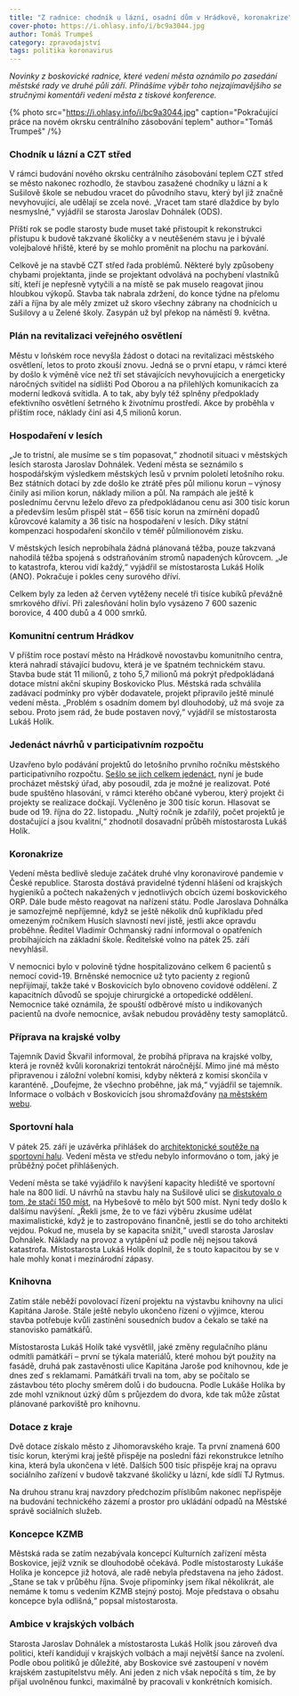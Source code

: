 ```yaml
---
title: "Z radnice: chodník u lázní, osadní dům v Hrádkově, koronakrize"
cover-photo: https://i.ohlasy.info/i/bc9a3044.jpg
author: Tomáš Trumpeš
category: zpravodajství
tags: politika koronavirus
---
```


*Novinky z boskovické radnice, které vedení města oznámilo po zasedání městské rady ve druhé půli září. Přinášíme výběr toho nejzajímavějšího se stručnými komentáři vedení města z tiskové konference.*

{% photo src="https://i.ohlasy.info/i/bc9a3044.jpg" caption="Pokračující práce na novém okrsku centrálního zásobování teplem" author="Tomáš Trumpeš" /%}

### Chodník u lázní a CZT střed

V rámci budování nového okrsku centrálního zásobování teplem CZT střed se město nakonec rozhodlo, že stavbou zasažené chodníky u lázní a k Sušilově škole se nebudou vracet do původního stavu, který byl již značně nevyhovující, ale udělají se zcela nové. „Vracet tam staré dlaždice by bylo nesmyslné,“ vyjádřil se starosta Jaroslav Dohnálek (ODS).

Příští rok se podle starosty bude muset také přistoupit k rekonstrukci přístupu k budově takzvané školičky a v neutěšeném stavu je i bývalé volejbalové hřiště, které by se mohlo proměnit na plochu na parkování.

Celkově je na stavbě CZT střed řada problémů. Některé byly způsobeny chybami projektanta, jinde se projektant odvolává na pochybení vlastníků sítí, kteří je nepřesně vytyčili a na místě se pak muselo reagovat jinou hloubkou výkopů. Stavba tak nabrala zdržení, do konce týdne na přelomu září a října by ale měly zmizet už skoro všechny zábrany na chodnících u Sušilovy a u Zelené školy. Zasypán už byl překop na náměstí 9. května.

### Plán na revitalizaci veřejného osvětlení

Městu v loňském roce nevyšla žádost o dotaci na revitalizaci městského osvětlení, letos to proto zkouší znovu. Jedná se o první etapu, v rámci které by došlo k výměně více než tří set stávajících nevyhovujících a energeticky náročných svítidel na sídlišti Pod Oborou a na přilehlých komunikacích za moderní ledková svítidla. A to tak, aby byly též splněny předpoklady efektivního osvětlení šetrného k životnímu prostředí. Akce by proběhla v příštím roce, náklady činí asi 4,5 milionů korun.

### Hospodaření v lesích

„Je to tristní, ale musíme se s tím popasovat,“ zhodnotil situaci v městských lesích starosta Jaroslav Dohnálek. Vedení města se seznámilo s hospodářským výsledkem městských lesů v prvním pololetí letošního roku. Bez státních dotací by zde došlo ke ztrátě přes půl milionu korun – výnosy činily asi milion korun, náklady milion a půl. Na rampách ale ještě k poslednímu červnu leželo dřevo za předpokládanou cenu asi 300 tisíc korun a především lesům přispěl stát – 656 tisíc korun na zmírnění dopadů kůrovcové kalamity a 36 tisíc na hospodaření v lesích. Díky státní kompenzaci hospodaření skončilo v téměř půlmilionovém zisku.

V městských lesích neprobíhala žádná plánovaná těžba, pouze takzvaná nahodilá těžba spojená s odstraňováním stromů napadených kůrovcem. „Je to katastrofa, kterou vidí každý,“ vyjádřil se místostarosta Lukáš Holík (ANO). Pokračuje i pokles ceny surového dříví.

Celkem byly za leden až červen vytěženy necelé tři tisíce kubíků převážně smrkového dříví. Při zalesňování holin bylo vysázeno 7 600 sazenic borovice, 4 400 dubů a 4 000 smrků.

### Komunitní centrum Hrádkov

V příštím roce postaví město na Hrádkově novostavbu komunitního centra, která nahradí stávající budovu, která je ve špatném technickém stavu. Stavba bude stát 11 milionů, z toho 5,7 milionů má pokrýt předpokládaná dotace místní akční skupiny Boskovicko Plus. Městská rada schválila zadávací podmínky pro výběr dodavatele, projekt připravilo ještě minulé vedení města. „Problém s osadním domem byl dlouhodobý, už má svoje za sebou. Proto jsem rád, že bude postaven nový,“ vyjádřil se místostarosta Lukáš Holík.

### Jedenáct návrhů v participativním rozpočtu

Uzavřeno bylo podávání projektů do letošního prvního ročníku městského participativního rozpočtu. [Sešlo se jich celkem jedenáct](https://boskovice.pincity.cz/participativni-rozpocet/2020), nyní je bude procházet městský úřad, aby posoudil, zda je možné je realizovat. Poté bude spuštěno hlasování, v rámci kterého občané vyberou, který projekt či projekty se realizace dočkají. Vyčleněno je 300 tisíc korun. Hlasovat se bude od 19. října do 22. listopadu. „Nultý ročník je zdařilý, počet projektů je dostačující a jsou kvalitní,“ zhodnotil dosavadní průběh místostarosta Lukáš Holík.

### Koronakrize

Vedení města bedlivě sleduje začátek druhé vlny koronavirové pandemie v České republice. Starosta dostává pravidelné týdenní hlášení od krajských hygieniků a počtech nakažených v jednotlivých obcích území boskovického ORP. Dále bude město reagovat na nařízení státu. Podle Jaroslava Dohnálka je samozřejmě nepříjemné, když se ještě několik dnů kupříkladu před omezeným ročníkem Husích slavností neví jistě, jestli akce opravdu proběhne. Ředitel Vladimír Ochmanský radní informoval o opatřeních probíhajících na základní škole. Ředitelské volno na pátek 25. září nevyhlásil.

V nemocnici bylo v polovině týdne hospitalizováno celkem 6 pacientů s nemocí covid-19. Brněnské nemocnice už tyto pacienty z regionů nepřijímají, takže také v Boskovicích bylo obnoveno covidové oddělení. Z kapacitních důvodů se spojuje chirurgické a ortopedické oddělení. Nemocnice také oznámila, že spouští odběrové místo u indikovaných pacientů na dvoře nemocnice, avšak nebudou prováděny testy samoplátců.

### Příprava na krajské volby

Tajemník David Škvařil informoval, že probíhá příprava na krajské volby, která je rovněž kvůli koronakrizi tentokrát náročnější. Mimo jiné má město připravenou i záložní volební komisi, kdyby některá z komisí skončila v karanténě. „Doufejme, že všechno proběhne, jak má,“ vyjádřil se tajemník. Informace o volbách v Boskovicích jsou shromažďovány [na městském webu](https://boskovice.cz/oznameni-o-dobe-a-miste-konani-voleb-do-zastupitelstva-kraje-pro-mesto-boskovice/d-40288).

### Sportovní hala

V pátek 25. září je uzávěrka přihlášek do [architektonické soutěže na sportovní halu](https://ohlasy.info/clanky/2020/08/soutez-podruhe.html). Vedení města ve středu nebylo informováno o tom, jaký je průběžný počet přihlášených.

Vedení města se také vyjádřilo k navýšení kapacity hlediště ve sportovní hale na 800 lidí. U návrhů na stavbu haly na Sušilově ulici se [diskutovalo o tom, že stačí 150 míst](https://ohlasy.info/clanky/2017/05/hala-susilova.html), na Hybešově to mělo být 500 míst. Nyní tedy došlo k dalšímu navýšení. „Řekli jsme, že to ve fázi výběru zkusíme udělat maximalistické, když je to zastropováno finančně, jestli se do toho architekti vejdou. Pokud ne, musela by se kapacita snížit,“ uvedl starosta Jaroslav Dohnálek. Náklady na provoz a vytápění už podle něj nejsou taková katastrofa. Místostarosta Lukáš Holík doplnil, že s touto kapacitou by se v hale mohly konat i mezinárodní zápasy.

### Knihovna

Zatím stále neběží povolovací řízení projektu na výstavbu knihovny na ulici Kapitána Jaroše. Stále ještě nebylo ukončeno řízení o výjimce, kterou stavba potřebuje kvůli zastínění sousedních budov a čekalo se také na stanovisko památkářů.

Místostarosta Lukáš Holík také vysvětlil, jaké změny regulačního plánu odmítli památkáři – první se týkala materiálů, které mohou být použity na fasádě, druhá pak zastavěnosti ulice Kapitána Jaroše pod knihovnou, kde je dnes zeď s reklamami. Památkáři trvali na tom, aby se počítalo se zástavbou této plochy směrem dolů i do budoucna. Podle Lukáše Holíka by zde mohl vzniknout úzký dům s průjezdem do dvora, kde tak může zůstat plánované parkoviště pro knihovnu.

### Dotace z kraje

Dvě dotace získalo město z Jihomoravského kraje. Ta první znamená 600 tisíc korun, kterými kraj ještě přispěje na poslední fázi rekonstrukce letního kina, která byla ukončena v létě. Dalších 500 tisíc přispěje kraj na opravu sociálního zařízení v budově takzvané školičky u lázní, kde sídlí TJ Rytmus.

Na druhou stranu kraj navzdory předchozím příslibům nakonec nepřispěje na budování technického zázemí a prostor pro ukládání odpadů na Městské správě sociálních služeb.

### Koncepce KZMB

Městská rada se zatím nezabývala koncepcí Kulturních zařízení města Boskovice, jejíž vznik se dlouhodobě očekává. Podle místostarosty Lukáše Holíka je koncepce již hotová, ale radě nebyla představena na jeho žádost. „Stane se tak v průběhu října. Svoje připomínky jsem říkal několikrát, ale nemáme k tomu s vedením KZMB stejný postoj. Moje představa o obsahu koncepce byla odlišná,“ popsal místostarosta.

### Ambice v krajských volbách

Starosta Jaroslav Dohnálek a místostarosta Lukáš Holík jsou zároveň dva politici, kteří kandidují v krajských volbách a mají největší šance na zvolení. Podle obou politiků je důležité, aby Boskovice své zastoupení v novém krajském zastupitelstvu měly. Ani jeden z nich však nepočítá s tím, že by přijal uvolněnou funkci, maximálně by pracovali v konkrétních komisích.
